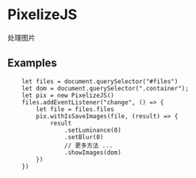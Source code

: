 # PixelizeJS
处理图片

## Examples
        let files = document.querySelector("#files")
        let dom = document.querySelector(".container");
        let pix = new PixelizeJS()
        files.addEventListener("change", () => {
            let file = files.files
            pix.withIsSaveImages(file, (result) => {
                result
                    .setLuminance(0)
                    .setBlur(0)
                    // 更多方法 ...
                    .showImages(dom)
            })
        })
